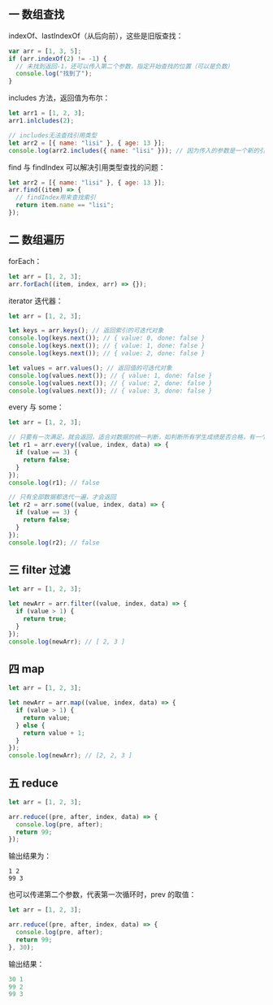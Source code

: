 ## 一 数组查找

indexOf、lastIndexOf（从后向前），这些是旧版查找：

```js
var arr = [1, 3, 5];
if (arr.indexOf(2) != -1) {
  // 未找到返回-1，还可以传入第二个参数，指定开始查找的位置（可以是负数）
  console.log("找到了");
}
```

includes 方法，返回值为布尔：

```js
let arr1 = [1, 2, 3];
arr1.inlcludes(2);

// includes无法查找引用类型
let arr2 = [{ name: "lisi" }, { age: 13 }];
console.log(arr2.includes({ name: "lisi" })); // 因为传入的参数是一个新的引用对象了
```

find 与 findIndex 可以解决引用类型查找的问题：

```js
let arr2 = [{ name: "lisi" }, { age: 13 }];
arr.find((item) => {
  // findIndex用来查找索引
  return item.name == "lisi";
});
```

## 二 数组遍历

forEach：

```js
let arr = [1, 2, 3];
arr.forEach((item, index, arr) => {});
```

iterator 迭代器：

```js
let arr = [1, 2, 3];

let keys = arr.keys(); // 返回索引的可迭代对象
console.log(keys.next()); // { value: 0, done: false }
console.log(keys.next()); // { value: 1, done: false }
console.log(keys.next()); // { value: 2, done: false }

let values = arr.values(); // 返回值的可迭代对象
console.log(values.next()); // { value: 1, done: false }
console.log(values.next()); // { value: 2, done: false }
console.log(values.next()); // { value: 3, done: false }
```

every 与 some：

```js
let arr = [1, 2, 3];

// 只要有一次满足，就会返回，适合对数据的统一判断，如判断所有学生成绩是否合格，有一个不合格就会返回false
let r1 = arr.every((value, index, data) => {
  if (value == 3) {
    return false;
  }
});
console.log(r1); // false

// 只有全部数据都迭代一遍，才会返回
let r2 = arr.some((value, index, data) => {
  if (value == 3) {
    return false;
  }
});
console.log(r2); // false
```

## 三 filter 过滤

```js
let arr = [1, 2, 3];

let newArr = arr.filter((value, index, data) => {
  if (value > 1) {
    return true;
  }
});
console.log(newArr); // [ 2, 3 ]
```

## 四 map

```js
let arr = [1, 2, 3];

let newArr = arr.map((value, index, data) => {
  if (value > 1) {
    return value;
  } else {
    return value + 1;
  }
});
console.log(newArr); // [2, 2, 3 ]
```

## 五 reduce

```js
let arr = [1, 2, 3];

arr.reduce((pre, after, index, data) => {
  console.log(pre, after);
  return 99;
});
```

输出结果为：

```
1 2
99 3
```

也可以传递第二个参数，代表第一次循环时，prev 的取值：

```js
let arr = [1, 2, 3];

arr.reduce((pre, after, index, data) => {
  console.log(pre, after);
  return 99;
}, 30);
```

输出结果：

```js
30 1
99 2
99 3
```
